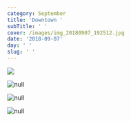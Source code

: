 ```yaml
---
category: September
title: 'Downtown '
subTitle: ' '
cover: /images/img_20180907_192512.jpg
date: '2018-09-07'
day: ' '
slug: ' '
---
```

![](/images/mvimg_20180907_204053.jpg)

![null](/images/mvimg_20180907_193122.jpg)

![null](/images/img_20180907_192512.jpg)

![null](/images/mvimg_20180907_170828.jpg)
